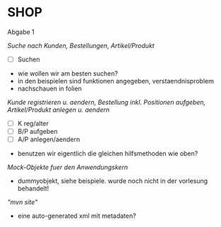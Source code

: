 SHOP
====

Abgabe 1

*Suche nach Kunden, Bestellungen, Artikel/Produkt*
- [ ] Suchen
- wie wollen wir am besten suchen?
- in den beispielen sind funktionen angegeben, verstaendnisproblem
- nachschauen in folien

*Kunde registrieren u. aendern, Bestellung inkl. Positionen aufgeben, Artikel/Produkt anlegen u. aendern*
- [ ] K reg/alter
- [ ] B/P aufgeben
- [ ] A/P anlegen/aendern
- benutzen wir eigentlich die gleichen hilfsmethoden wie oben?

*Mock-Objekte fuer den Anwendungskern*
- dummyobjekt, siehe beispiele. wurde noch nicht in der vorlesung behandelt!

*"mvn site"*
- eine auto-generated xml mit metadaten?
